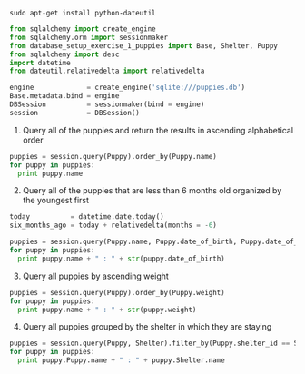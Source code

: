 ```shell
sudo apt-get install python-dateutil
```

```python
from sqlalchemy import create_engine
from sqlalchemy.orm import sessionmaker
from database_setup_exercise_1_puppies import Base, Shelter, Puppy
from sqlalchemy import desc
import datetime
from dateutil.relativedelta import relativedelta

engine             = create_engine('sqlite:///puppies.db')
Base.metadata.bind = engine
DBSession          = sessionmaker(bind = engine)
session            = DBSession()
```

1. Query all of the puppies and return the results in ascending alphabetical order
```python
puppies = session.query(Puppy).order_by(Puppy.name)
for puppy in puppies:
  print puppy.name
```

2. Query all of the puppies that are less than 6 months old organized by the youngest first
```python
today          = datetime.date.today()
six_months_ago = today + relativedelta(months = -6)

puppies = session.query(Puppy.name, Puppy.date_of_birth, Puppy.date_of_birth < six_months_ago).order_by(desc(Puppy.date_of_birth))
for puppy in puppies:
  print puppy.name + " : " + str(puppy.date_of_birth)
```

3. Query all puppies by ascending weight
```python
puppies = session.query(Puppy).order_by(Puppy.weight)
for puppy in puppies:
  print puppy.name + " : " + str(puppy.weight)
```

4. Query all puppies grouped by the shelter in which they are staying
```python
puppies = session.query(Puppy, Shelter).filter_by(Puppy.shelter_id == Shelter.id).order_by(Shelter.name)
for puppy in puppies:
  print puppy.Puppy.name + " : " + puppy.Shelter.name
```